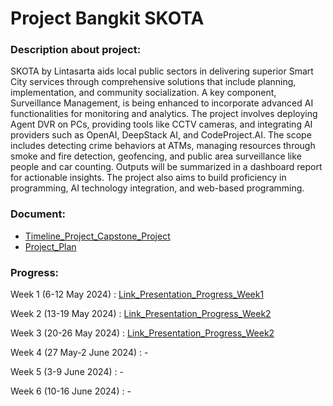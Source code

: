 # Project Bangkit SKOTA

### Description about project:
SKOTA by Lintasarta aids local public sectors in delivering superior Smart City services through comprehensive solutions that include planning, implementation, and community socialization.
A key component, Surveillance Management, is being enhanced to incorporate advanced AI functionalities for monitoring and analytics. The project involves deploying Agent DVR on PCs, providing tools like CCTV cameras, 
and integrating AI providers such as OpenAI, DeepStack AI, and CodeProject.AI. The scope includes detecting crime behaviors at ATMs, managing resources through smoke and fire detection, geofencing, and public area 
surveillance like people and car counting. Outputs will be summarized in a dashboard report for actionable insights. The project also aims to build proficiency in programming, AI technology integration, and web-based programming.

### Document:
- [Timeline_Project_Capstone_Project](https://docs.google.com/spreadsheets/d/1gClWp3O0dwVf5K6_-nKF12SCQCPe9tpL4sn_hZkDBUk/edit?usp=sharing)
- [Project_Plan](https://docs.google.com/document/d/1PR1gY4Nd9L2OlB0L-LZSh77T6KLqymnjLnOGWZESN58/edit?usp=sharing)


### Progress:
Week 1 (6-12 May 2024)       : [Link_Presentation_Progress_Week1](https://www.canva.com/design/DAGEscLPmKs/AVIaMktneaLPchZ62FUQEw/edit?utm_content=DAGEscLPmKs&utm_campaign=designshare&utm_medium=link2&utm_source=sharebutton)

Week 2 (13-19 May 2024)      : [Link_Presentation_Progress_Week2](https://www.canva.com/design/DAGFTihi9JM/Ru3QYG42a6BeTnGJ7iDuLw/edit?utm_content=DAGFTihi9JM&utm_campaign=designshare&utm_medium=link2&utm_source=sharebutton)

Week 3 (20-26 May 2024)      : [Link_Presentation_Progress_Week2](https://www.canva.com/design/DAGFTihi9JM/Ru3QYG42a6BeTnGJ7iDuLw/edit?utm_content=DAGFTihi9JM&utm_campaign=designshare&utm_medium=link2&utm_source=sharebutton)

Week 4 (27 May-2 June 2024)  : -

Week 5 (3-9 June 2024)       : -

Week 6 (10-16 June 2024)     : -
